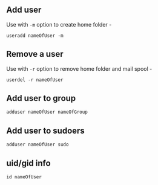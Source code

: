 ## Add user

Use with `-m` option to create home folder -

`useradd nameOfUser -m`

## Remove a user

Use with `-r` option to remove home folder and mail spool -

`userdel -r nameOfUser`

## Add user to group

`adduser nameOfUser nameOfGroup`

## Add user to sudoers

`adduser nameOfUser sudo`

## uid/gid info

`id nameOfUser`
